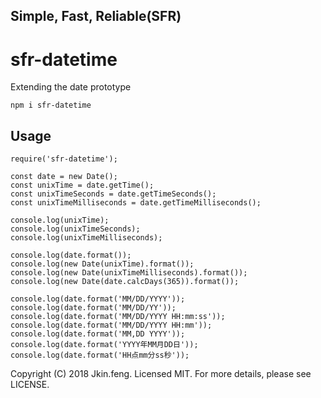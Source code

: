 ## Simple, Fast, Reliable(SFR)
# sfr-datetime
Extending the date prototype

```
npm i sfr-datetime
```

## Usage

```
require('sfr-datetime');

const date = new Date();
const unixTime = date.getTime();
const unixTimeSeconds = date.getTimeSeconds();
const unixTimeMilliseconds = date.getTimeMilliseconds();

console.log(unixTime);
console.log(unixTimeSeconds);
console.log(unixTimeMilliseconds);

console.log(date.format());
console.log(new Date(unixTime).format());
console.log(new Date(unixTimeMilliseconds).format());
console.log(new Date(date.calcDays(365)).format());

console.log(date.format('MM/DD/YYYY'));
console.log(date.format('MM/DD/YY'));
console.log(date.format('MM/DD/YYYY HH:mm:ss'));
console.log(date.format('MM/DD/YYYY HH:mm'));
console.log(date.format('MM,DD YYYY'));
console.log(date.format('YYYY年MM月DD日'));
console.log(date.format('HH点mm分ss秒'));
```

Copyright (C) 2018 Jkin.feng. Licensed MIT. For more details, please see LICENSE.